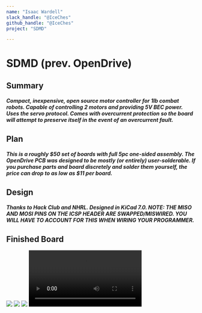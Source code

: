 ```yaml
---
name: "Isaac Wardell"
slack_handle: "@IceChes"
github_handle: "@IceChes"
project: "SDMD"

---
```


# SDMD (prev. OpenDrive)
## Summary
##### Compact, inexpensive, open source motor controller for 1lb combat robots. Capable of controlling 2 motors and providing 5V BEC power. Uses the servo protocol. Comes with overcurrent protection so the board will attempt to preserve itself in the event of an overcurrent fault.

## Plan
##### This is a roughly $50 set of boards with full 5pc one-sided assembly. The OpenDrive PCB was designed to be mostly (or entirely) user-solderable. If you purchase parts and board discretely and solder them yourself, the price can drop to as low as $11 per board.

## Design
##### Thanks to Hack Club and NHRL. Designed in KiCad 7.0. NOTE: THE MISO AND MOSI PINS ON THE ICSP HEADER ARE SWAPPED/MISWIRED. YOU WILL HAVE TO ACCOUNT FOR THIS WHEN WIRING YOUR PROGRAMMER.

## Finished Board

![](https://cloud-8fwacaxhc-hack-club-bot.vercel.app/0img_6434.jpg)
![](https://cloud-8fwacaxhc-hack-club-bot.vercel.app/1img_6432.jpg)
![](https://cloud-8fwacaxhc-hack-club-bot.vercel.app/3img_5757.jpg)
<video src="https://cloud-8fwacaxhc-hack-club-bot.vercel.app/2img_6369.mp4" />
